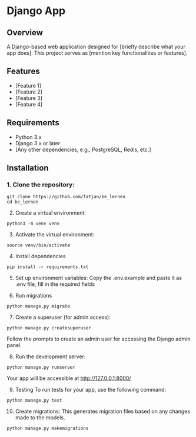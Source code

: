 # Django App

## Overview

A Django-based web application designed for [briefly describe what your app does]. This project serves as [mention key functionalities or features].

## Features

- [Feature 1]
- [Feature 2]
- [Feature 3]
- [Feature 4]

## Requirements

- Python 3.x
- Django 3.x or later
- [Any other dependencies, e.g., PostgreSQL, Redis, etc.]

## Installation

### 1. Clone the repository:

```
git clone https://github.com/fatjan/be_lernen
cd be_lernen
```

2. Create a virtual environment:
```
python3 -m venv venv
```

3. Activate the virtual environment:
```
source venv/bin/activate
```

4. Install dependencies
```
pip install -r requirements.txt
```

5. Set up environment variables:
Copy the .env.example and paste it as .env file, fill in the required fields

6. Run migrations
```
python manage.py migrate
```

7. Create a superuser (for admin access):
```
python manage.py createsuperuser
```
Follow the prompts to create an admin user for accessing the Django admin panel.

8. Run the development server:
```
python manage.py runserver
```

Your app will be accessible at http://127.0.0.1:8000/

9. Testing
To run tests for your app, use the following command:

```
python manage.py test
```

10. Create migrations:
This generates migration files based on any changes made to the models.
```
python manage.py makemigrations
```
